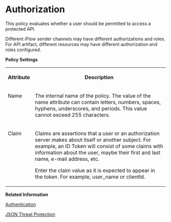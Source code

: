 <!-- loio6658409a114a4c038572276335bea8b9 -->

# Authorization

This policy evaluates whether a user should be permitted to access a protected API.

Different iFlow sender channels may have different authorizations and roles. For API artifact, different resources may have different authorization and roles configured.

**Policy Settings**


<table>
<tr>
<th valign="top">

Attribute



</th>
<th valign="top">

Description



</th>
</tr>
<tr>
<td valign="top">

Name



</td>
<td valign="top">

The internal name of the policy. The value of the name attribute can contain letters, numbers, spaces, hyphens, underscores, and periods. This value cannot exceed 255 characters.



</td>
</tr>
<tr>
<td valign="top">

Claim



</td>
<td valign="top">

Claims are assertions that a user or an authorization server makes about itself or another subject. For example, an ID Token will consist of some claims with information about the user, maybe their first and last name, e-mail address, etc.

Enter the claim value as it is expected to appear in the token. For example, user\_name or clientId.



</td>
</tr>
</table>

**Related Information**  


[Authentication](authentication-fa6eec4.md "Different API Proxies may have various authentication mechanisms. The authentication mechanisms that are currently supported are Basic authentication, Client Certificate, and oAuth.")

[JSON Threat Protection](json-threat-protection-c4991a6.md "Minimizes the risk posed by content-level attacks by enabling specific limits on various JSON structures, such as arrays and strings.")

